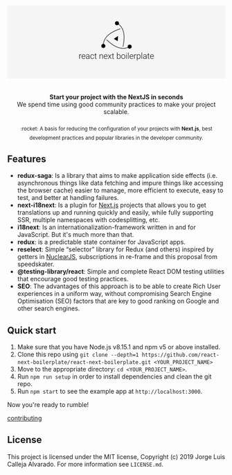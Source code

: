 [![react-next-boilerplate](./docs/images/Preview.png)](https://github.com/react-next-boilerplate/react-next-boilerplate)

<br />

<div align="center"><strong>Start your project with the NextJS in seconds</strong></div>
<div align="center">We spend time using good community practices to make your project scalable.</div>

<br />

<div align="center">
  <sub>:rocket: A basis for reducing the configuration of your projects with <strong>Next.js</Strong>, best development practices and popular libraries in the developer community.</sub>
</div>

## Features

  - **redux-saga**: Is a library that aims to make application side effects (i.e. asynchronous things like data fetching and impure things like accessing the browser cache) easier to manage, more efficient to execute, easy to test, and better at handling failures.
  - **next-i18next**: Is a plugin for [Next.js](https://nextjs.org/) projects that allows you to get translations up and running quickly and easily, while fully supporting SSR, multiple namespaces with codesplitting, etc.
  - **i18next**: Is an internationalization-framework written in and for JavaScript. But it's much more than that.
  - **redux**: is a predictable state container for JavaScript apps.
  - **reselect**: Simple “selector” library for Redux (and others) inspired by getters in [NuclearJS](https://optimizely.github.io/nuclear-js/), subscriptions in re-frame and this proposal from speedskater.
  - **@testing-library/react**: Simple and complete React DOM testing utilities that encourage good testing practices.
  - **SEO**: The advantages of this approach is to be able to create Rich User experiences in a uniform way, without compromising Search Engine Optimisation (SEO) factors that are key to good ranking on Google and other search engines.

## Quick start

  1. Make sure that you have Node.js v8.15.1 and npm v5 or above installed.
  2. Clone this repo using `git clone --depth=1 https://github.com/react-next-boilerplate/react-next-boilerplate.git <YOUR_PROJECT_NAME>`
  3. Move to the appropriate directory: `cd <YOUR_PROJECT_NAME>`.
  4. Run `npm run setup` in order to install dependencies and clean the git repo.
  5. Run `npm start` to see the example app at `http://localhost:3000`.

  Now you're ready to rumble!

[contributing](./CONTRIBUTING.md)

## License

This project is licensed under the MIT license, Copyright (c) 2019 Jorge Luis Calleja Alvarado. For more information see `LICENSE.md`.
